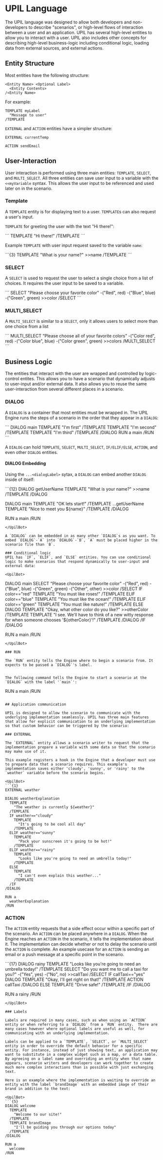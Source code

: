 # UPIL Language

The UPIL language was designed to allow both developers and non-developers to describe "scenarios", or high-level flows of interaction between a user and an application. UPIL has several high-level entities to allow you to interact with a user. UPIL also includes other concepts for describing high-level business-logic including conditional logic, loading data from external sources, and external actions.

## Entity Structure

Most entities have the following structure:

```
<Entity Name> <Optional Label>
  <Entity Contents>
/<Entity Name>
```
For example:
```
TEMPLATE myLabel
  "Message to user"
/TEMPLATE
```

`EXTERNAL` and `ACTION` entities have a simpler structure:
```
EXTERNAL currentTemp
```
```
ACTION sendEmail
```

## User-Interaction

User interaction is performed using three main entities: `TEMPLATE`, `SELECT`, and `MULTI_SELECT`. All three entities can save user input to a variable with the `<<myVariable` syntax. This allows the user input to be referenced and used later on in the scenario.

### Template
A `TEMPLATE` entity is for displaying text to a user. `TEMPLATE`s can also request a user's input.

`TEMPLATE` for greeting the user with the text "Hi there!":

<UpilBot simple>
```
TEMPLATE
  "Hi there!"
/TEMPLATE
```
</UpilBot>

Example `TEMPLATE` with user input request saved to the variable `name`:

<UpilBot simple>
```{3}
TEMPLATE
  "What is your name?"
  >>name
/TEMPLATE
```
</UpilBot>

### SELECT
A `SELECT` is used to request the user to select a single choice from a list of choices. It requires the user input to be saved to a variable.

<UpilBot simple>
```
SELECT
 "Please choose your favorite color"
  -("Red", red)
  -("Blue", blue)
  -("Green", green)
  >>color
/SELECT
```
</UpilBot>

### MULTI_SELECT
A `MULTI_SELECT` is similar to a `SELECT`, only it allows users to select more than one choice from a list

<UpilBot simple>
```
MULTI_SELECT
 "Please choose all of your favorite colors"
  -("Color red", red)
  -("Color blue", blue)
  -("Color green", green)
  >>colors
/MULTI_SELECT
```
</UpilBot>

## Business Logic 
The entities that interact with the user are wrapped and controlled by logic-control entites. This allows you to have a scenario that dynamically adjusts to user-input and/or external data. It also allows you to reuse the same user-interaction from several different places in a scenario.

### DIALOG

A `DIALOG` is a container that most entities must be wrapped in. The UPIL Engine runs the steps of a scenario in the order that they appear in a `DIALOG`:

<UpilBot>
```
DIALOG main
  TEMPLATE
    "I'm first"
  /TEMPLATE
  TEMPLATE
    "I'm second"
  /TEMPLATE
  TEMPLATE
    "I'm third"
  /TEMPLATE
/DIALOG
RUN a
  main
/RUN
```
</UpilBot>

A `DIALOG` can hold `TEMPLATE`, `SELECT`, `MULTI_SELECT`, `IF/ELIF/ELSE`, `ACTION`, and even other `DIALOG` entities. 

#### DIALOG Embedding
Using the `...<dialogLabel>` sytax, a `DIALOG` can embed another `DIALOG` inside of itself:

<UpilBot>
```{12}
DIALOG getUserName
  TEMPLATE
    "What is your name?"
    >>name
  /TEMPLATE
/DIALOG

DIALOG main
  TEMPLATE
    "OK lets start!"
  /TEMPLATE
  ...getUserName
  TEMPLATE
    "Nice to meet you ${name}"
  /TEMPLATE
/DIALOG

RUN a
  main
/RUN
```
</UpilBot>

A `DIALOG` can be embedded in as many other `DIALOG`s as you want. To embed `DIALOG`-`A` into `DIALOG`-`B`, `A` must be placed higher in the scenario file than `B`. 

### Conditional logic
UPIL has `IF`, `ELIF`, and `ELSE` entities. You can use conditional logic to make scenarios that respond dynamically to user-input and external data:

<UpilBot>
```
DIALOG main
  SELECT
    "Please choose your favorite color"
    -("Red", red)
    -("Blue", blue)
    -("Green", green)
    -("Other", other)
    >>color
  /SELECT
  IF color=="red"
    TEMPLATE
      "You must like roses!"
    /TEMPLATE
  ELIF color=="blue"
    TEMPLATE
      "You must like the ocean!"
    /TEMPLATE
  ELIF color=="green"
    TEMPLATE
      "You must like nature!"
    /TEMPLATE
  ELSE
    DIALOG
      TEMPLATE
        "Okay, what other color do you like?"
        >>otherColor
      /TEMPLATE
      TEMPLATE
        "I see. We'll have to think of a new witty response for when someone chooses '${otherColor}'!"
      /TEMPLATE
    /DIALOG
  /IF
/DIALOG

RUN a
  main
/RUN
```
</UpilBot>

### RUN

The `RUN` entity tells the Engine where to begin a scenario from. It expects to be passed a `DIALOG`'s label.


The following command tells the Engine to start a scenario at the `DIALOG` with the label '`main`':
```
RUN a
  main
/RUN
```

## Application communication

UPIL is designed to allow the scenario to communicate with the underlying implementation seamlessly. UPIL has three main features that allow for explicit communication to an underlying implementation so that custom behavior can be triggered by the scenario:

### EXTERNAL

The `EXTERNAL` entity allows a scenario writer to request that the implementation prepare a variable with some data so that the scenario may make use of it.

This example registers a hook in the Engine that a developer must use to prepare data that a scenario requires. This example's implementation saves either 'cloudy', 'sunny', or 'rainy' to the `weather` variable before the scenario begins. 

<UpilBot>
```{1}
EXTERNAL weather

DIALOG weatherExplanation
  TEMPLATE
    "The weather is currently ${weather}"
  /TEMPLATE
  IF weather=="cloudy"
    TEMPLATE
      "It's going to be cool all day"
    /TEMPLATE
  ELIF weather=="sunny"
    TEMPLATE
      "Pack your sunscreen it's going to be hot!"
    /TEMPLATE
  ELIF weather=="rainy"
    TEMPLATE
      "Looks like you're going to need an umbrella today!"
    /TEMPLATE
  ELSE
    TEMPLATE
      "I can't even explain this weather..."
    /TEMPLATE
  /IF
/DIALOG

RUN a
  weatherExplanation
/RUN
```
</UpilBot>

### ACTION

The `ACTION` entity requests that a side effect occur within a specific part of the scenario. An `ACTION` can be placed anywhere in a `DIALOG`. When the Engine reaches an `ACTION` in the scenario, it tells the implementation about it. The implementation can decide whether or not to delay the scenario until the `ACTION` is complete. An example usecase for an `ACTION` is sending an email or a push message at a specific point in the scenario.

<UpilBot>
```{17}
DIALOG rainy
  TEMPLATE
    "Looks like you're going to need an umbrella today!"
  /TEMPLATE
  SELECT
    "Do you want me to call a taxi for you?"
    -("Yes", yes)
    -("No", no)
    >>callTaxi
  /SELECT
  IF callTaxi=="yes"
    DIALOG
      TEMPLATE
        "Okay, I'll get right on that!"
      /TEMPLATE
      ACTION callTaxi
    /DIALOG
  ELSE
    TEMPLATE
      "Drive safe!"
    /TEMPLATE
  /IF
/DIALOG

RUN a
  rainy
/RUN
```
</UpilBot>

### Labels

Labels are required in many cases, such as when using an `ACTION` entity or when referring to a `DIALOG` from a `RUN` entity.  There are many cases however where optional labels are useful as well, for communicating with an underlying implementation.

Labels can be applied to a `TEMPLATE`, `SELECT`, or `MULTI_SELECT` entity in order to override the default behavior for a specific entity. For instance, instead of just showing text, an application may want to substitute in a complex widget such as a map, or a data table. By agreeing on a label name and overriding an entity when that name appears, scenario writers and developers can work together to create much more complex interactions than is possible with just exchanging text. 

Here is an example where the implementation is waiting to override an entity with the label `brandImage` with an embedded image of their brand in addition to the text:

<UpilBot>
```{5}
DIALOG welcome
  TEMPLATE
    "Welcome to our site!"
  /TEMPLATE
  TEMPLATE brandImage
    "I'll be guiding you through our options today"
  /TEMPLATE
/DIALOG

RUN a
  welcome
/RUN
```
</UpilBot>